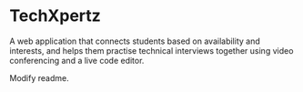 # TechXpertz
A web application that connects students based on availability and interests, and helps them practise technical interviews together using video conferencing and a live code editor.

Modify readme.
